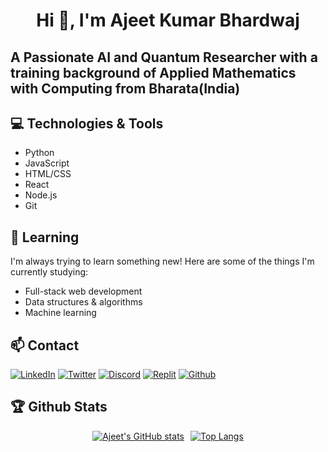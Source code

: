 

<h1 align = 'center'> Hi 👋, I'm Ajeet Kumar Bhardwaj </h1>
<h2>A Passionate AI and Quantum Researcher with a training background of Applied Mathematics with Computing from Bharata(India)</h2>

## 💻 Technologies & Tools


- Python
- JavaScript
- HTML/CSS
- React
- Node.js
- Git

## 🌱 Learning

I'm always trying to learn something new! Here are some of the things I'm currently studying:

- Full-stack web development
- Data structures & algorithms
- Machine learning

## 📫 Contact


[![LinkedIn](https://img.shields.io/badge/LinkedIn-ajeetkbhardwaj-blue)](https://www.linkedin.com/in/ajeetkbhardwaj/)
[![Twitter](https://img.shields.io/badge/Twitter-ajeetsbuzz-blue)](https://twitter.com/ajeetsbuzz)
[![Discord](https://img.shields.io/badge/Discord-Ajeet%231234-blue)]()
[![Replit](https://img.shields.io/badge/Replit-AjeetBhardwaj-blue)](https://replit.com/@AjeetBhardwaj)
[![Github](https://img.shields.io/badge/Github-AjeetBhardwaj-blue)](https://github.com/AjeetBhardwaj)

## 🏆 Github Stats

<div style="display:flex;justify-content:center;">
  <a href="https://github.com/ajeetkbhardwaj" style="margin-right:10px;">
    <img src="https://github-readme-stats.vercel.app/api?username=ajeetkbhardwaj&count_private=true&show_icons=true&theme=radical&include_all_commits=true" alt="Ajeet's GitHub stats" />
  </a>
  <a href="https://github.com/ajeetkbhardwaj">
    <img src="https://github-readme-stats.vercel.app/api/top-langs/?username=ajeetkbhardwaj&layout=compact&theme=radical" alt="Top Langs" />
  </a>
</div>
